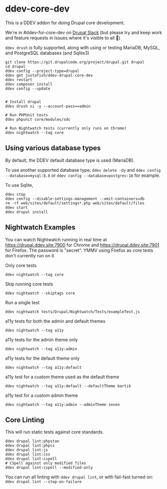 # ddev-core-dev

This is a DDEV addon for doing Drupal core development.

We're in #ddev-for-core-dev on [Drupal Slack](https://www.drupal.org/community/contributor-guide/reference-information/talk/tools/slack) (but please try and keep work and feature requests in Issues where it's visible to all 🙏)

`ddev drush` is fully supported, along with using or testing MariaDB, MySQL, and PostgreSQL databases (and Sqlite3)


```
git clone https://git.drupalcode.org/project/drupal.git drupal
cd drupal
ddev config --project-type=drupal
ddev get justafish/ddev-drupal-core-dev
ddev restart
ddev composer install
ddev config --update


# Install drupal
ddev drush si -y --account-pass==admin

# Run PHPUnit tests
ddev phpunit core/modules/sdc

# Run Nightwatch tests (currently only runs on Chrome)
ddev nightwatch --tag core
```

## Using various database types

By default, the DDEV default database type is used (MariaDB). 

To use another supported database type, 
`ddev delete -Oy` and `ddev config --database=mysql:8.0` or `ddev config --database=postgres:16` for example.

To use Sqlite, 
```
ddev stop
ddev config --disable-settings-management --omit-containers=db
rm -rf web/sites/default/settings*.php web/sites/default/files
ddev start
ddev drupal install
```

## Nightwatch Examples

You can watch Nightwatch running in real time at https://drupal.ddev.site:7900
for Chrome and https://drupal.ddev.site:7901 for Firefox. The password is
"secret". YMMV using Firefox as core tests don't currently run on it.

Only core tests
```
ddev nightwatch --tag core
```

Skip running core tests
```
ddev nightwatch --skiptags core
```

Run a single test
```
ddev nightwatch tests/Drupal/Nightwatch/Tests/exampleTest.js
```

a11y tests for both the admin and default themes
```
ddev nightwatch --tag a11y
```

a11y tests for the admin theme only
```
ddev nightwatch --tag a11y:admin
```

a11y tests for the default theme only
```
ddev nightwatch --tag a11y:default
```

a11y test for a custom theme used as the default theme
```
ddev nightwatch --tag a11y:default --defaultTheme bartik
```

a11y test for a custom admin theme
```
ddev nightwatch --tag a11y:admin --adminTheme seven
```

## Core Linting

This will run static tests against core standards.

```
ddev drupal lint:phpstan
ddev drupal lint:phpcs
ddev drupal lint:js
ddev drupal lint:css
ddev drupal lint:cspell
# CSpell against only modified files
ddev drupal lint:cspell --modified-only
```

You can run all linting with `ddev drupal lint`, or with fail-fast turned on:
`ddev drupal lint --stop-on-failure`